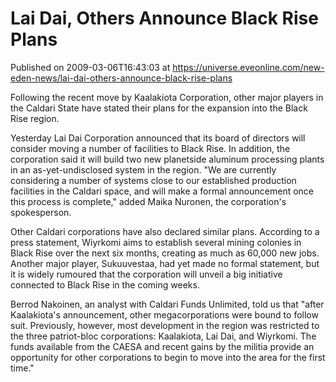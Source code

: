 # Lai Dai, Others Announce Black Rise Plans
Published on 2009-03-06T16:43:03 at https://universe.eveonline.com/new-eden-news/lai-dai-others-announce-black-rise-plans

Following the recent move by Kaalakiota Corporation, other major players in the Caldari State have stated their plans for the expansion into the Black Rise region.

Yesterday Lai Dai Corporation announced that its board of directors will consider moving a number of facilities to Black Rise. In addition, the corporation said it will build two new planetside aluminum processing plants in an as-yet-undisclosed system in the region. "We are currently considering a number of systems close to our established production facilities in the Caldari space, and will make a formal announcement once this process is complete," added Maika Nuronen, the corporation's spokesperson.

Other Caldari corporations have also declared similar plans. According to a press statement, Wiyrkomi aims to establish several mining colonies in Black Rise over the next six months, creating as much as 60,000 new jobs. Another major player, Sukuuvestaa, had yet made no formal statement, but it is widely rumoured that the corporation will unveil a big initiative connected to Black Rise in the coming weeks.

Berrod Nakoinen, an analyst with Caldari Funds Unlimited, told us that "after Kaalakiota's announcement, other megacorporations were bound to follow suit. Previously, however, most development in the region was restricted to the three patriot-bloc corporations: Kaalakiota, Lai Dai, and Wiyrkomi. The funds available from the CAESA and recent gains by the militia provide an opportunity for other corporations to begin to move into the area for the first time."
